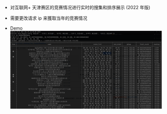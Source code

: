 * 对互联网+ 天津赛区的竞赛情况进行实时的搜集和排序展示 (2022 年版) 
* 需要更改请求 ip 来獲取当年的竞赛情况

* Demo 
![image_2023-01-05-15-19-05](img/image_2023-01-05-15-19-05.png)
